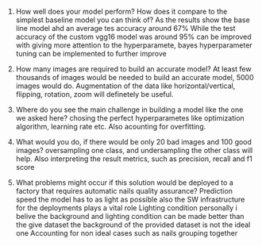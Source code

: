 1. How well does your model perform? How does it compare to the simplest baseline model you can think of?
  As the results show the base line model ahd an average tes accuracy around 67%
  While the test accuracy of the custom vgg16 model was around 95%
	can be improved with giving more attention to the hyperparamete, 
	bayes hyperparameter tuning can be implemented to further improve
  
2. How many images are required to build an accurate model?
  At least few thousands of images would be needed to build an accurate model, 5000 images would do. 
  Augmentation of the data like horizontal/vertical, flipping, rotation, zoom will definetely be useful.
  
3. Where do you see the main challenge in building a model like the one we asked here?
chosing the perfect hyperparametes like optimization algorithm, learning rate etc.
Also acounting for overfitting.

4. What would you do, if there would be only 20 bad images and 100 good images?
oversampling one class, and undersampling the other class will help.
Also interpreting the result metrics, such as precision, recall and f1 score


5. What problems might occur if this solution would be deployed to a factory that requires automatic nails quality assurance?
Prediction speed
	the model has to as light as possible 
	also the SW infrastructure for the deployments plays a vital role 
Lighting condition 
	personally i belive the background and lighting condition can be made better than the give dataset
	the background of the provided dataset is not the ideal one
Accounting for non ideal cases such as nails grouping together
